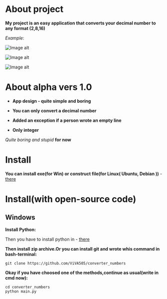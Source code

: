 # About project
**My project is an easy application that converts your decimal number to any format (2,8,16)**

*Example*:









![Image alt](https://github.com/ViVA505/converter_numbers/assets/119343910/585f2558-6cb1-4c56-9d21-5c1dceefe02c)







![Image alt](https://github.com/ViVA505/converter_numbers/assets/119343910/2a28c9a0-8312-4cf3-82ce-9bebfe8bfa4e)







![Image alt](https://github.com/ViVA505/converter_numbers/assets/119343910/9d23eae7-fbb7-4882-a9d2-4c1290ec31cd)



# About alpha vers 1.0

 - **App design - quite simple and boring**

 - **You can only convert a decimal number**

 - **Added an exception if a person wrote an empty line**

 - **Only integer**


*Quite boring and stupid* **for now**




# Install

**You can install exe(for Win) or construct file(for Linux( Ubuntu, Debian ))** - [there](https://github.com/ViVA505/converter_numbers/releases/tag/convert_app)





# Install(with open-source code)

## Windows


**Install Python:**

Then you have to install python in - [there](https://www.python.org/)



**Then install zip archive.Or you can install git and wrote whis command in bash-terminal:**
```shell
git clone https://github.com/ViVA505/converter_numbers
```

**Okay if you have choosed one of the methods,continue as usual(write in cmd now):**
```shell
cd converter_numbers
python main.py
```













